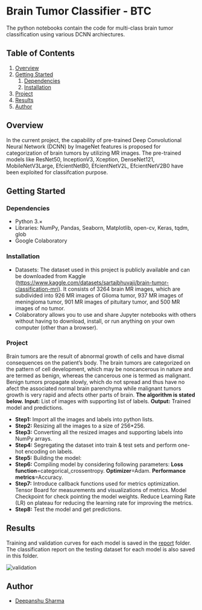 # Brain Tumor Classifier - BTC
The python notebooks contain the code for multi-class brain tumor classification using various DCNN archiectures.

## Table of Contents

1. [Overview](#overview)
2. [Getting Started](#getting-started)
    1. [Dependencies](#dependencies)
    2. [Installation](#installation)
3. [Project](#project)
4. [Results](#results)
3. [Author](#author)

## Overview <a name="overview"></a>
In the current project, the capability of pre-trained Deep Convolutional Neural Network (DCNN) by ImageNet features is 
proposed for categorization of brain tumors by utilizing MR images. The pre-trained models like ResNet50, InceptionV3, 
Xception, DenseNet121, MobileNetV3Large, EfcientNetB0, EfcientNetV2L, EfcientNetV2B0 have been exploited for 
classifcation purpose.

## Getting Started <a name="getting-started"></a>

### Dependencies <a name="dependencies"></a>
* Python 3.×
* Libraries: NumPy, Pandas, Seaborn, Matplotlib, open-cv, Keras, tqdm, glob
* Google Colaboratory

### Installation <a name="installation"></a>

* Datasets: The dataset used in this project is publicly available and can be downloaded from Kaggle (https://www.kaggle.com/datasets/sartajbhuvaji/brain-tumor-classification-mri). It consists of 3264 brain MR images, which are subdivided  into 926 MR images of Glioma tumor, 937 MR images of  meningioma tumor, 901 MR images of pituitary tumor, and  500 MR images of no tumor.
* Colaboratory allows you to use and share Jupyter notebooks with others without having to download, install, or run anything on your own computer (other than a browser).

### Project  <a name="project"></a>

Brain tumors are the result of abnormal growth of cells and 
have dismal consequences on the patient’s body. The brain 
tumors are categorized on the pattern of cell development, 
which may be noncancerous in nature and are termed as 
benign, whereas the cancerous one is termed as malignant. 
Benign tumors propagate slowly, which do not spread and 
thus have no afect the associated normal brain parenchyma 
while malignant tumors growth is very rapid and afects 
other parts of brain.
**The algorithm is stated below.**
**Input:** List of images with supporting list of labels.
**Output:** Trained model and predictions.
* **Step1:** Import all the images and labels into python lists.
* **Step2:** Resizing all the images to a size of 256*256.
* **Step3:** Converting all the resized images and supporting labels into NumPy arrays.
* **Step4:** Segregating the dataset into train & test sets and perform one-hot encoding on labels.
* **Step5:** Building the model:
* **Step6:** Compiling model by considering following 
parameters:
**Loss function**=categorical_crossentropy.
**Optimizer**=Adam.
**Performance metrics**=Accuracy.
* **Step7:** Introduce callback functions used for metrics 
optimization.
Tensor Board for measurements and visualizations of 
metrics.
Model Checkpoint for check pointing the model weights.
Reduce Learning Rate (LR) on plateau for reducing the 
learning rate for improving the metrics.
* **Step8:** Test the model and get predictions.

## Results<a name="results"></a>

Training and validation curves for each model is saved in the [report]([https://github.com/deepsharma1997/Brain_Tumor_Classifier-BTC/tree/main/report]) folder. The classification report on the testing dataset for each model is also saved in this folder.

![validation](https://github.com/nazianafis/Brain-Tumor-Classification/blob/main/screenshots/valid-img.png)

## Author<a name="author"></a>
* [Deepanshu Sharma](https://github.com/[deepsharma1997])


